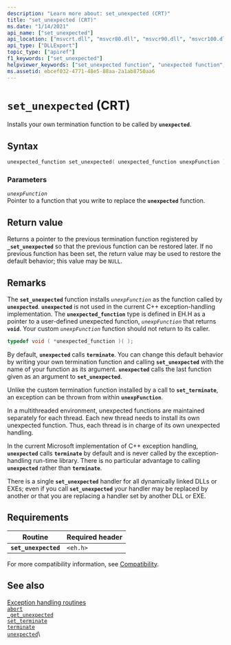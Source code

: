 ```yaml
---
description: "Learn more about: set_unexpected (CRT)"
title: "set_unexpected (CRT)"
ms.date: "1/14/2021"
api_name: ["set_unexpected"]
api_location: ["msvcrt.dll", "msvcr80.dll", "msvcr90.dll", "msvcr100.dll", "msvcr100_clr0400.dll", "msvcr110.dll", "msvcr110_clr0400.dll", "msvcr120.dll", "msvcr120_clr0400.dll", "ucrtbase.dll", "api-ms-win-crt-private-l1-1-0.dll"]
api_type: ["DLLExport"]
topic_type: ["apiref"]
f1_keywords: ["set_unexpected"]
helpviewer_keywords: ["set_unexpected function", "unexpected function", "exception handling, termination"]
ms.assetid: ebcef032-4771-48e5-88aa-2a1ab8750aa6
---
```

# `set_unexpected` (CRT)

Installs your own termination function to be called by **`unexpected`**.

## Syntax

```cpp
unexpected_function set_unexpected( unexpected_function unexpFunction );
```

### Parameters

*`unexpFunction`*\
Pointer to a function that you write to replace the **`unexpected`** function.

## Return value

Returns a pointer to the previous termination function registered by **`_set_unexpected`** so that the previous function can be restored later. If no previous function has been set, the return value may be used to restore the default behavior; this value may be `NULL`.

## Remarks

The **`set_unexpected`** function installs *`unexpFunction`* as the function called by **`unexpected`**. **`unexpected`** is not used in the current C++ exception-handling implementation. The **`unexpected_function`** type is defined in EH.H as a pointer to a user-defined unexpected function, *`unexpFunction`* that returns **`void`**. Your custom *`unexpFunction`* function should not return to its caller.

```cpp
typedef void ( *unexpected_function )( );
```

By default, **`unexpected`** calls **`terminate`**. You can change this default behavior by writing your own termination function and calling **`set_unexpected`** with the name of your function as its argument. **`unexpected`** calls the last function given as an argument to **`set_unexpected`**.

Unlike the custom termination function installed by a call to **`set_terminate`**, an exception can be thrown from within **`unexpFunction`**.

In a multithreaded environment, unexpected functions are maintained separately for each thread. Each new thread needs to install its own unexpected function. Thus, each thread is in charge of its own unexpected handling.

In the current Microsoft implementation of C++ exception handling, **`unexpected`** calls **`terminate`** by default and is never called by the exception-handling run-time library. There is no particular advantage to calling **`unexpected`** rather than **`terminate`**.

There is a single **`set_unexpected`** handler for all dynamically linked DLLs or EXEs; even if you call **`set_unexpected`** your handler may be replaced by another or that you are replacing a handler set by another DLL or EXE.

## Requirements

|Routine|Required header|
|-------------|---------------------|
|**`set_unexpected`**|`<eh.h>`|

For more compatibility information, see [Compatibility](../compatibility.md).

## See also

[Exception handling routines](../exception-handling-routines.md)\
[`abort`](abort.md)\
[`_get_unexpected`](get-unexpected.md)\
[`set_terminate`](set-terminate-crt.md)\
[`terminate`](terminate-crt.md)\
[`unexpected`](unexpected-crt.md)\
